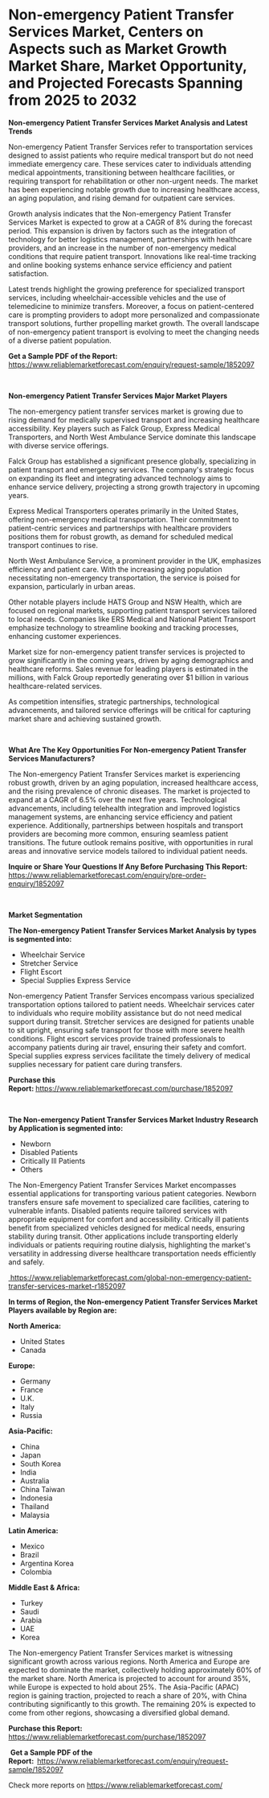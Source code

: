 <p><h1>Non-emergency Patient Transfer Services Market, Centers on Aspects such as Market Growth Market Share, Market Opportunity, and Projected Forecasts Spanning from 2025 to 2032</h1></p><p><strong>Non-emergency Patient Transfer Services Market Analysis and Latest Trends</strong></p>
<p><p>Non-emergency Patient Transfer Services refer to transportation services designed to assist patients who require medical transport but do not need immediate emergency care. These services cater to individuals attending medical appointments, transitioning between healthcare facilities, or requiring transport for rehabilitation or other non-urgent needs. The market has been experiencing notable growth due to increasing healthcare access, an aging population, and rising demand for outpatient care services.</p><p>Growth analysis indicates that the Non-emergency Patient Transfer Services Market is expected to grow at a CAGR of 8% during the forecast period. This expansion is driven by factors such as the integration of technology for better logistics management, partnerships with healthcare providers, and an increase in the number of non-emergency medical conditions that require patient transport. Innovations like real-time tracking and online booking systems enhance service efficiency and patient satisfaction.</p><p>Latest trends highlight the growing preference for specialized transport services, including wheelchair-accessible vehicles and the use of telemedicine to minimize transfers. Moreover, a focus on patient-centered care is prompting providers to adopt more personalized and compassionate transport solutions, further propelling market growth. The overall landscape of non-emergency patient transport is evolving to meet the changing needs of a diverse patient population.</p></p>
<p><strong>Get a Sample PDF of the Report:&nbsp;</strong> <a href="https://www.reliablemarketforecast.com/enquiry/request-sample/1852097?utm_campaign=1834&utm_medium=2&utm_source=Github&utm_content=ia&utm_term=07012025&utm_id=non-emergency-patient-transfer-services">https://www.reliablemarketforecast.com/enquiry/request-sample/1852097</a></p>
<p>&nbsp;</p>
<p><strong>Non-emergency Patient Transfer Services Major Market Players</strong></p>
<p><p>The non-emergency patient transfer services market is growing due to rising demand for medically supervised transport and increasing healthcare accessibility. Key players such as Falck Group, Express Medical Transporters, and North West Ambulance Service dominate this landscape with diverse service offerings.</p><p>Falck Group has established a significant presence globally, specializing in patient transport and emergency services. The company's strategic focus on expanding its fleet and integrating advanced technology aims to enhance service delivery, projecting a strong growth trajectory in upcoming years.</p><p>Express Medical Transporters operates primarily in the United States, offering non-emergency medical transportation. Their commitment to patient-centric services and partnerships with healthcare providers positions them for robust growth, as demand for scheduled medical transport continues to rise.</p><p>North West Ambulance Service, a prominent provider in the UK, emphasizes efficiency and patient care. With the increasing aging population necessitating non-emergency transportation, the service is poised for expansion, particularly in urban areas.</p><p>Other notable players include HATS Group and NSW Health, which are focused on regional markets, supporting patient transport services tailored to local needs. Companies like ERS Medical and National Patient Transport emphasize technology to streamline booking and tracking processes, enhancing customer experiences.</p><p>Market size for non-emergency patient transfer services is projected to grow significantly in the coming years, driven by aging demographics and healthcare reforms. Sales revenue for leading players is estimated in the millions, with Falck Group reportedly generating over $1 billion in various healthcare-related services. </p><p>As competition intensifies, strategic partnerships, technological advancements, and tailored service offerings will be critical for capturing market share and achieving sustained growth.</p></p>
<p>&nbsp;</p>
<p><strong>What Are The Key Opportunities For Non-emergency Patient Transfer Services Manufacturers?</strong></p>
<p><p>The Non-emergency Patient Transfer Services market is experiencing robust growth, driven by an aging population, increased healthcare access, and the rising prevalence of chronic diseases. The market is projected to expand at a CAGR of 6.5% over the next five years. Technological advancements, including telehealth integration and improved logistics management systems, are enhancing service efficiency and patient experience. Additionally, partnerships between hospitals and transport providers are becoming more common, ensuring seamless patient transitions. The future outlook remains positive, with opportunities in rural areas and innovative service models tailored to individual patient needs.</p></p>
<p><strong>Inquire or Share Your Questions If Any Before Purchasing This Report:</strong> <a href="https://www.reliablemarketforecast.com/enquiry/pre-order-enquiry/1852097?utm_campaign=1834&utm_medium=2&utm_source=Github&utm_content=ia&utm_term=07012025&utm_id=non-emergency-patient-transfer-services">https://www.reliablemarketforecast.com/enquiry/pre-order-enquiry/1852097</a></p>
<p>&nbsp;</p>
<p><strong>Market Segmentation</strong></p>
<p><strong>The Non-emergency Patient Transfer Services Market Analysis by types is segmented into:</strong></p>
<p><ul><li>Wheelchair Service</li><li>Stretcher Service</li><li>Flight Escort</li><li>Special Supplies Express Service</li></ul></p>
<p><p>Non-emergency Patient Transfer Services encompass various specialized transportation options tailored to patient needs. Wheelchair services cater to individuals who require mobility assistance but do not need medical support during transit. Stretcher services are designed for patients unable to sit upright, ensuring safe transport for those with more severe health conditions. Flight escort services provide trained professionals to accompany patients during air travel, ensuring their safety and comfort. Special supplies express services facilitate the timely delivery of medical supplies necessary for patient care during transfers.</p></p>
<p><strong>Purchase this Report:&nbsp;</strong><a href="https://www.reliablemarketforecast.com/purchase/1852097?utm_campaign=1834&utm_medium=2&utm_source=Github&utm_content=ia&utm_term=07012025&utm_id=non-emergency-patient-transfer-services">https://www.reliablemarketforecast.com/purchase/1852097</a></p>
<p>&nbsp;</p>
<p><strong>The Non-emergency Patient Transfer Services Market Industry Research by Application is segmented into:</strong></p>
<p><ul><li>Newborn</li><li>Disabled Patients</li><li>Critically Ill Patients</li><li>Others</li></ul></p>
<p><p>The Non-Emergency Patient Transfer Services Market encompasses essential applications for transporting various patient categories. Newborn transfers ensure safe movement to specialized care facilities, catering to vulnerable infants. Disabled patients require tailored services with appropriate equipment for comfort and accessibility. Critically ill patients benefit from specialized vehicles designed for medical needs, ensuring stability during transit. Other applications include transporting elderly individuals or patients requiring routine dialysis, highlighting the market's versatility in addressing diverse healthcare transportation needs efficiently and safely.</p></p>
<p><a href="https://www.reliablemarketforecast.com/global-non-emergency-patient-transfer-services-market-r1852097?utm_campaign=1834&utm_medium=2&utm_source=Github&utm_content=ia&utm_term=07012025&utm_id=non-emergency-patient-transfer-services">&nbsp;https://www.reliablemarketforecast.com/global-non-emergency-patient-transfer-services-market-r1852097</a></p>
<p><strong>In terms of Region, the Non-emergency Patient Transfer Services Market Players available by Region are:</strong></p>
<p>
    <p> <strong> North America: </strong>
        <ul>
            <li>United States</li>
            <li>Canada</li>
        </ul>
        </p> 
    <p> <strong> Europe: </strong>
        <ul>
            <li>Germany</li>
            <li>France</li>
            <li>U.K.</li>
            <li>Italy</li>
            <li>Russia</li>
        </ul>
        </p> 
    <p> <strong> Asia-Pacific: </strong>
        <ul>
            <li>China</li>
            <li>Japan</li>
            <li>South Korea</li>
            <li>India</li>
            <li>Australia</li>
            <li>China Taiwan</li>
            <li>Indonesia</li>
            <li>Thailand</li>
            <li>Malaysia</li>
        </ul>
        </p> 
    <p> <strong> Latin America: </strong>
        <ul>
            <li>Mexico</li>
            <li>Brazil</li>
            <li>Argentina Korea</li>
            <li>Colombia</li>
        </ul>
        </p> 
    <p> <strong> Middle East & Africa: </strong>
        <ul>
            <li>Turkey</li>
            <li>Saudi</li>
            <li>Arabia</li>
            <li>UAE</li>
            <li>Korea</li>
        </ul>
    </p>
    </p>
<p><p>The Non-emergency Patient Transfer Services market is witnessing significant growth across various regions. North America and Europe are expected to dominate the market, collectively holding approximately 60% of the market share. North America is projected to account for around 35%, while Europe is expected to hold about 25%. The Asia-Pacific (APAC) region is gaining traction, projected to reach a share of 20%, with China contributing significantly to this growth. The remaining 20% is expected to come from other regions, showcasing a diversified global demand.</p></p>
<p><strong>Purchase this Report: </strong><a href="https://www.reliablemarketforecast.com/purchase/1852097?utm_campaign=1834&utm_medium=2&utm_source=Github&utm_content=ia&utm_term=07012025&utm_id=non-emergency-patient-transfer-services">https://www.reliablemarketforecast.com/purchase/1852097</a></p>
<p>&nbsp;<strong>Get a Sample PDF of the Report:&nbsp;&nbsp;</strong><a href="https://www.reliablemarketforecast.com/enquiry/request-sample/1852097?utm_campaign=1834&utm_medium=2&utm_source=Github&utm_content=ia&utm_term=07012025&utm_id=non-emergency-patient-transfer-services">https://www.reliablemarketforecast.com/enquiry/request-sample/1852097</a></p>
<p><strong></strong></p>
<p>Check more reports on <a href="https://www.reliablemarketforecast.com/?utm_campaign=1834&utm_medium=2&utm_source=Github&utm_content=ia&utm_term=07012025&utm_id=non-emergency-patient-transfer-services">https://www.reliablemarketforecast.com/</a></p>